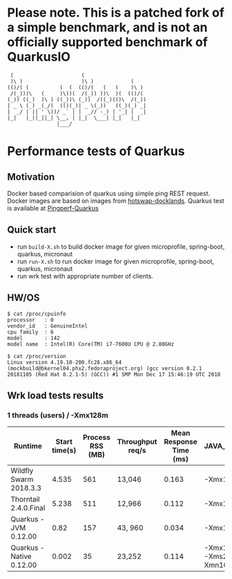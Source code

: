 # Please note.  This is a patched fork of a simple benchmark, and is not an officially supported benchmark of QuarkusIO

     (                      (
     )\ )                   )\ )            (
    (()/( (          (  (  (()/(   (   (    )\ )
     /(_)))\   (     )\))(  /(_)) ))\  )(  (()/(
    (_)) ((_)  )\ ) ((_))\ (_))  /((_)(()\  /(_))
    | _ \ (_) _(_/(  (()(_)| _ \(_))   ((_)(_) _|
    |  _/ | || ' \))/ _` | |  _// -_) | '_| |  _|
    |_|   |_||_||_| \__, | |_|  \___| |_|   |_|
                    |___/

# Performance tests of Quarkus

## Motivation

Docker based comparision of quarkus using simple ping REST request. Docker images are based
on images from [hotswap-docklands](https://github.com/HotswapProjects/hotswap-docklands). Quarkus test is available
at [Pingperf-Quarkus](https://github.com/HotswapProjects/pingperf-quarkus)

## Quick start

* run `build-X.sh` to build docker image for given microprofile, spring-boot, quarkus, micronaut
* run `run-X.sh` to run docker image for given microprofile, spring-boot, quarkus, micronaut
* run wrk test with appropriate number of clients.

## HW/OS
```
$ cat /proc/cpuinfo
processor	: 0
vendor_id	: GenuineIntel
cpu family	: 6
model		: 142
model name	: Intel(R) Core(TM) i7-7600U CPU @ 2.80GHz

$ cat /proc/version 
Linux version 4.19.10-200.fc28.x86_64 (mockbuild@bkernel04.phx2.fedoraproject.org) (gcc version 8.2.1 20181105 (Red Hat 8.2.1-5) (GCC)) #1 SMP Mon Dec 17 15:46:19 UTC 2018
```

## Wrk load tests results

### 1 threads (users) / -Xmx128m

|Runtime|Start time(s)|Process RSS (MB)|Throughput req/s|Mean Response Time (ms)|JAVA_OPTS|
|------------|-------------|----------------|----------------|-----------------------|---------|
|Wildfly Swarm 2018.3.3|4.535|561|13,046|0.163|-Xmx128m|
|Thorntail 2.4.0.Final|5.238|511|12,966| 0.112|-Xmx128m|
|Quarkus - JVM 0.12.00|0.82|157|43, 960|0.034|-Xmx128m|
|Quarkus - Native 0.12.00|0.002|35|23,252|0.114|-Xmx128m -Xms25m -Xmn100m|

